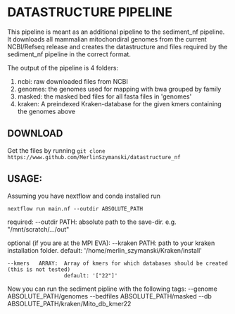 # DATASTRUCTURE PIPELINE #

This pipeline is meant as an additional pipeline to the sediment_nf pipeline.
It downloads all mammalian mitochondiral genomes from the current NCBI/Refseq
release and creates the datastructure and files required by the 
sediment_nf pipeline in the correct format.

The output of the pipeline is 4 folders:

1. ncbi:     raw downloaded files from NCBI
2. genomes:  the genomes used for mapping with bwa grouped by family
3. masked:   the masked bed files for all fasta files in 'genomes'
4. kraken:   A preindexed Kraken-database for the given kmers containing the genomes above

## DOWNLOAD ##

Get the files by running 
```git clone https://www.github.com/MerlinSzymanski/datastructure_nf```

## USAGE: ##

Assuming you have nextflow and conda installed run

```nextflow run main.nf --outdir ABSOLUTE_PATH```

required:
    --outdir  PATH:   absolute path to the save-dir. e.g. "/mnt/scratch/.../out"

optional (if you are at the MPI EVA):
    --kraken  PATH:   path to your kraken installation folder.
                      default: '/home/merlin_szymanski/Kraken/install'

    --kmers   ARRAY:  Array of kmers for which databases should be created (this is not tested) 
                      default: '["22"]'

Now you can run the sediment pipline with the following tags:
    --genome ABSOLUTE_PATH/genomes
    --bedfiles ABSOLUTE_PATH/masked
    --db ABSOLUTE_PATH/kraken/Mito_db_kmer22


